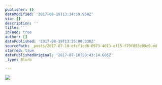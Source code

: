 ```yaml
---
publisher: {}
dateModified: '2017-08-19T13:34:59.950Z'
via: {}
description: ''
title: ''
inFeed: true
author: []
datePublished: '2017-08-19T13:35:00.330Z'
sourcePath: _posts/2017-07-10-efcf1cd6-0973-4013-af15-f79f853e09e9.md
starred: true
datePublishedOriginal: '2017-07-10T20:43:14.686Z'
_type: Blurb

---
```

![](https://the-grid-user-content.s3-us-west-2.amazonaws.com/abf276da-1ace-4b36-9fa6-247e09f967f0.jpg)